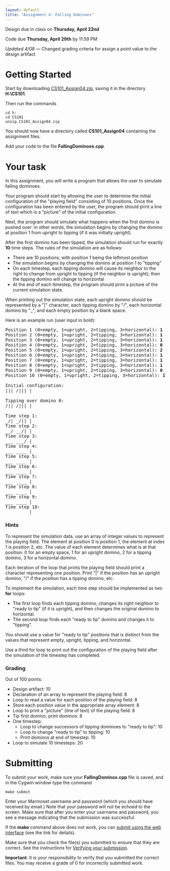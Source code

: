 ```yaml
---
layout: default
title: "Assignment 4: Falling Dominoes"
---
```


Design due in class on **Thursday, April 22nd**

Code due **Thursday, April 29th** by 11:59 PM

*Updated 4/08* &mdash; Changed grading criteria for assign a point value to the design artifact

# Getting Started

Start by downloading [CS101\_Assign04.zip](CS101_Assign04.zip), saving it in the directory **H:\\CS101**.

Then run the commands

```
cd h:
cd CS101
unzip CS101_Assign04.zip
```

You should now have a directory called **CS101\_Assign04** containing the assignment files.

Add your code to the file **FallingDominoes.cpp**.

# Your task

In this assignment, you will write a program that allows the user to simulate falling dominoes.

Your program should start by allowing the user to determine the initial configuration of the "playing field" consisting of 10 positions. Once the configuration has been entered by the user, the program should print a line of text which is a "picture" of the initial configuration.

Next, the program should simulate what happens when the first domino is pushed over: in other words, the simulation begins by changing the domino at position 1 from upright to tipping (if it was initially upright).

After the first domino has been tipped, the simulation should run for exactly **10** time steps.  The rules of the simulation are as follows:

-   There are 10 positions, with position 1 being the leftmost position
-   The simulation begins by changing the domino at position 1 to "tipping"
-   On each timestep, each tipping domino will cause its neighbor to the right to change from upright to tipping (if the neighbor is upright); then the tipping domino will change to horizontal
-   At the end of each timestep, the program should print a picture of the current simulation state.

When printing out the simulation state, each upright domino should be represented by a "\|" character, each tipping domino by "/", each horizontal domino by "\_", and each empty position by a blank space.

Here is an example run (user input in bold):

<pre>
Position 1 (0=empty, 1=upright, 2=tipping, 3=horizontal): <b>1</b>
Position 2 (0=empty, 1=upright, 2=tipping, 3=horizontal): <b>1</b>
Position 3 (0=empty, 1=upright, 2=tipping, 3=horizontal): <b>1</b>
Position 4 (0=empty, 1=upright, 2=tipping, 3=horizontal): <b>0</b>
Position 5 (0=empty, 1=upright, 2=tipping, 3=horizontal): <b>2</b>
Position 6 (0=empty, 1=upright, 2=tipping, 3=horizontal): <b>1</b>
Position 7 (0=empty, 1=upright, 2=tipping, 3=horizontal): <b>1</b>
Position 8 (0=empty, 1=upright, 2=tipping, 3=horizontal): <b>1</b>
Position 9 (0=empty, 1=upright, 2=tipping, 3=horizontal): <b>0</b>
Position 10 (0=empty, 1=upright, 2=tipping, 3=horizontal): <b>1</b>

Initial configuration:
&vert;&vert;&vert; /&vert;&vert;&vert; &vert;

Tipping over domino 0:
/&vert;&vert; /&vert;&vert;&vert; &vert;

Time step 1:
&#95;/&vert; &#95;/&vert;&vert; &vert;
Time step 2:
&#95;&#95;/ &#95;&#95;/&vert; &vert;
Time step 3:
&#95;&#95;&#95; &#95;&#95;&#95;/ &vert;
Time step 4:
&#95;&#95;&#95; &#95;&#95;&#95;&#95; &vert;
Time step 5:
&#95;&#95;&#95; &#95;&#95;&#95;&#95; &vert;
Time step 6:
&#95;&#95;&#95; &#95;&#95;&#95;&#95; &vert;
Time step 7:
&#95;&#95;&#95; &#95;&#95;&#95;&#95; &vert;
Time step 8:
&#95;&#95;&#95; &#95;&#95;&#95;&#95; &vert;
Time step 9:
&#95;&#95;&#95; &#95;&#95;&#95;&#95; &vert;
Time step 10:
&#95;&#95;&#95; &#95;&#95;&#95;&#95; &vert;
</pre>

### Hints

To represent the simulation data, use an array of integer values to represent the playing field. The element at position 0 is position 1, the element at index 1 is position 2, etc. The value of each element determines what is at that position: 0 for an empty space, 1 for an upright domino, 2 for a tipping domino, 3 for a horizontal domino.

Each iteration of the loop that prints the playing field should print a character representing one position. Print "\|" if the position has an upright domino, "/" if the position has a tipping domino, etc.

To implement the simulation, each time step should be implemented as two **for** loops:

-   The first loop finds each tipping domino, changes its right neighbor to "ready to tip" (if it is upright), and then changes the original domino to horizontal.
-   The second loop finds each "ready to tip" domino and changes it to "tipping".

You should use a value for "ready to tip" positions that is distinct from the values that represent empty, upright, tipping, and horizontal.

Use a third for loop to print out the configuration of the playing field after the simulation of the timestep has completed.

### Grading

Out of 100 points:

-   Design artifact: 10
-   Declaration of an array to represent the playing field: 8
-   Loop to read a value for each position of the playing field: 8
-   Store each position value in the appropriate array element: 8
-   Loop to print a "picture" (line of text) of the playing field: 8
-   Tip first domino, print dominos: 8
-   One timestep:
    -   Loop to change successors of tipping dominoes to "ready to tip": 10
    -   Loop to change "ready to tip" to tipping: 10
    -   Print dominos at end of timestep: 10
-   Loop to simulate 10 timesteps: 20

# Submitting

To submit your work, make sure your **FallingDominos.cpp** file is saved, and in the Cygwin window type the command

    make submit

Enter your Marmoset username and password (which you should have received by email.) Note that your password will not be echoed to the screen. Make sure that after you enter your username and password, you see a message indicating that the submission was successful.

If the **make** command above does not work, you can [submit using the web interface](../submitting.html) (see the link for details).

Make sure that you check the file(s) you submitted to ensure that they are correct.  See the instructions for [Verifying your submission](../submitting.html#verifying-your-submission).

<div class="callout">
<b>Important</b>: It is your responsibility to verify that you submitted the correct files.  You may receive a grade of 0 for incorrectly submitted work.
</div>
